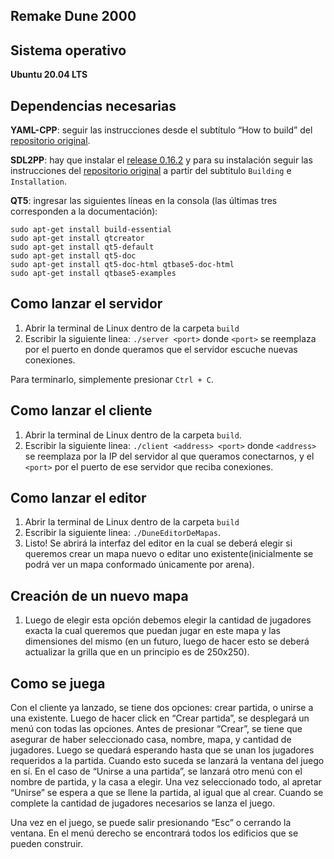## Remake Dune 2000

## Sistema operativo
**Ubuntu 20.04 LTS**

## Dependencias necesarias
**YAML-CPP**: seguir las instrucciones desde el subtítulo “How to build” del [repositorio original](https://github.com/jbeder/yaml-cpp).

**SDL2PP**: hay que instalar el [release 0.16.2](https://github.com/libSDL2pp/libSDL2pp/releases/tag/0.16.2) y para su instalación seguir las instrucciones del [repositorio original](https://github.com/libSDL2pp/libSDL2pp) a partir del subtitulo `Building` e `Installation`.

**QT5**: ingresar las siguientes líneas en la consola (las últimas tres corresponden a la documentación):
```
sudo apt-get install build-essential
sudo apt-get install qtcreator
sudo apt-get install qt5-default
sudo apt-get install qt5-doc
sudo apt-get install qt5-doc-html qtbase5-doc-html
sudo apt-get install qtbase5-examples
```

## Como lanzar el servidor
1. Abrir la terminal de Linux dentro de la carpeta `build`
2. Escribir la siguiente linea: `./server <port>` donde `<port>` se reemplaza por el puerto en donde queramos que el servidor escuche nuevas conexiones.

Para terminarlo, simplemente presionar `Ctrl + C`.

## Como lanzar el cliente
1. Abrir la terminal de Linux dentro de la carpeta `build`.
2. Escribir la siguiente linea: `./client <address> <port>` donde `<address>` se reemplaza por la IP del servidor al que queramos conectarnos, y el `<port>` por el puerto de ese servidor que reciba conexiones.

## Como lanzar el editor
1. Abrir la terminal de Linux dentro de la carpeta `build`
2. Escribir la siguiente linea: `./DuneEditorDeMapas`.
3. Listo! Se abrirá la interfaz del editor en la cual se deberá elegir si queremos crear un mapa nuevo o editar uno existente(inicialmente se podrá ver un mapa conformado únicamente por arena).

## Creación de un nuevo mapa
1. Luego de elegir esta opción debemos elegir la cantidad de jugadores exacta la cual queremos que puedan jugar en este mapa y las dimensiones del mismo (en un futuro, luego de hacer esto se deberá actualizar la grilla que en un principio es de 250x250).

## Como se juega
Con el cliente ya lanzado, se tiene dos opciones: crear partida, o unirse a una existente.
Luego de hacer click en “Crear partida”, se desplegará un menú con todas las opciones. Antes de presionar “Crear”, se tiene que asegurar de haber seleccionado casa, nombre, mapa, y cantidad de jugadores. Luego se quedará esperando hasta que se unan los jugadores requeridos a la partida. Cuando esto suceda se lanzará la ventana del juego en sí.
En el caso de “Unirse a una partida”, se lanzará otro menú con el nombre de partida, y la casa a elegir. Una vez seleccionado todo, al apretar “Unirse” se espera a que se llene la partida, al igual que al crear. Cuando se complete la cantidad de jugadores necesarios se lanza el juego.

Una vez en el juego, se puede salir presionando “Esc” o cerrando la ventana. En el menú derecho se encontrará todos los edificios que se pueden construir.
